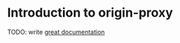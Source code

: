 # Introduction to origin-proxy

TODO: write [great documentation](http://jacobian.org/writing/what-to-write/)
